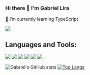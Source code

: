 ### Hi there 👋 I'm Gabriel Lira

🌱 I’m currently learning TypeScript


[![](https://img.shields.io/badge/LinkedIn-0077B5?style=for-the-badge&logo=linkedin&logoColor=white)](https://linkedin.com/in/gabriel-lira-0489aa20a)

## Languages and Tools:
![](https://img.shields.io/badge/C-00599C?style=for-the-badge&logo=c&logoColor=white)
![](https://img.shields.io/badge/Java-ED8B00?style=for-the-badge&logo=java&logoColor=white)
![](https://img.shields.io/badge/JavaScript-323330?style=for-the-badge&logo=javascript&logoColor=F7DF1E)
![](https://img.shields.io/badge/Python-FFD43B?style=for-the-badge&logo=python&logoColor=darkgreen)
![](https://img.shields.io/badge/HTML5-E34F26?style=for-the-badge&logo=html5&logoColor=white)
![](https://img.shields.io/badge/CSS3-1572B6?style=for-the-badge&logo=css3&logoColor=white)

![Gabriel's GitHub stats](https://github-readme-stats.vercel.app/api?username=gabrielDeio&show_icons=true&theme=onedark&count_private=true)
[![Top Langs](https://github-readme-stats.vercel.app/api/top-langs/?username=gabrielDeio&theme=onedark)](https://github.com/gabrielDeio/github-readme-stats)
<!--
**gabrielDeio/gabrielDeio** is a ✨ _special_ ✨ repository because its `README.md` (this file) appears on your GitHub profile.

Here are some ideas to get you started:

- 🔭 I’m currently working on ...
- 🌱 I’m currently learning ...
- 👯 I’m looking to collaborate on ...
- 🤔 I’m looking for help with ...
- 💬 Ask me about ...
- 📫 How to reach me: ...
- 😄 Pronouns: ...
- ⚡ Fun fact: ...
-->
